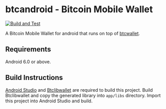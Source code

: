 # btcandroid - Bitcoin Mobile Wallet

[![Build and Test](https://github.com/c-ollins/btcandroid/workflows/Build%20and%20Test/badge.svg)](https://github.com/c-ollins/btcandroid/actions)

A Bitcoin Mobile Wallet for android that runs on top of [btcwallet](https://github.com/btcsuite/btcwallet).

## Requirements

Android 6.0 or above.

## Build Instructions
[Android Studio](https://developer.android.com/studio/index.html) and [Btclibwallet](https://github.com/c-ollins/btclibwallet) are required to build this project. Build Btclibwallet and copy the generated library into `app/libs` directory. Import this project into Android Studio and build.